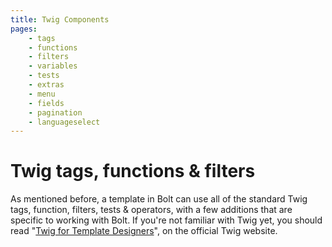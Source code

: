 ```yaml
---
title: Twig Components
pages:
    - tags
    - functions
    - filters
    - variables
    - tests
    - extras
    - menu
    - fields
    - pagination
    - languageselect
---
```


Twig tags, functions & filters
==============================

As mentioned before, a template in Bolt can use all of the standard Twig tags,
function, filters, tests & operators, with a few additions that are specific to
working with Bolt. If you're not familiar with Twig yet, you should read
"[Twig for Template Designers][twig]", on the official Twig website.

[twig]: http://twig.symfony.com/doc/templates.html
